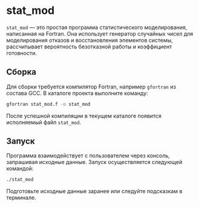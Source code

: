 # stat_mod

`stat_mod` — это простая программа статистического моделирования, написанная на Fortran. Она использует генератор случайных чисел для моделирования отказов и восстановления элементов системы, рассчитывает вероятность безотказной работы и коэффициент готовности.

## Сборка

Для сборки требуется компилятор Fortran, например `gfortran` из состава GCC. В каталоге проекта выполните команду:

```bash
gfortran stat_mod.f -o stat_mod
```

После успешной компиляции в текущем каталоге появится исполняемый файл `stat_mod`.

## Запуск

Программа взаимодействует с пользователем через консоль, запрашивая исходные данные. Запуск осуществляется следующей командой:

```bash
./stat_mod
```

Подготовьте исходные данные заранее или следуйте подсказкам в терминале.

